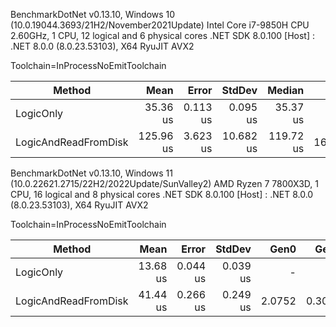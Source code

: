 BenchmarkDotNet v0.13.10, Windows 10 (10.0.19044.3693/21H2/November2021Update)
Intel Core i7-9850H CPU 2.60GHz, 1 CPU, 12 logical and 6 physical cores
.NET SDK 8.0.100
[Host] : .NET 8.0.0 (8.0.23.53103), X64 RyuJIT AVX2

Toolchain=InProcessNoEmitToolchain

| Method               | Mean      | Error    | StdDev    | Median    | Gen0    | Gen1   | Allocated |
|--------------------- |----------:|---------:|----------:|----------:|--------:|-------:|----------:|
| LogicOnly            |  35.36 us | 0.113 us |  0.095 us |  35.37 us |       - |      - |         - |
| LogicAndReadFromDisk | 125.96 us | 3.623 us | 10.682 us | 119.72 us | 16.3574 | 2.6855 |  104012 B |


BenchmarkDotNet v0.13.10, Windows 11 (10.0.22621.2715/22H2/2022Update/SunValley2)
AMD Ryzen 7 7800X3D, 1 CPU, 16 logical and 8 physical cores
.NET SDK 8.0.100
[Host] : .NET 8.0.0 (8.0.23.53103), X64 RyuJIT AVX2

Toolchain=InProcessNoEmitToolchain

| Method               | Mean     | Error    | StdDev   | Gen0   | Gen1   | Allocated |
|--------------------- |---------:|---------:|---------:|-------:|-------:|----------:|
| LogicOnly            | 13.68 us | 0.044 us | 0.039 us |      - |      - |         - |
| LogicAndReadFromDisk | 41.44 us | 0.266 us | 0.249 us | 2.0752 | 0.3052 |  104416 B |

